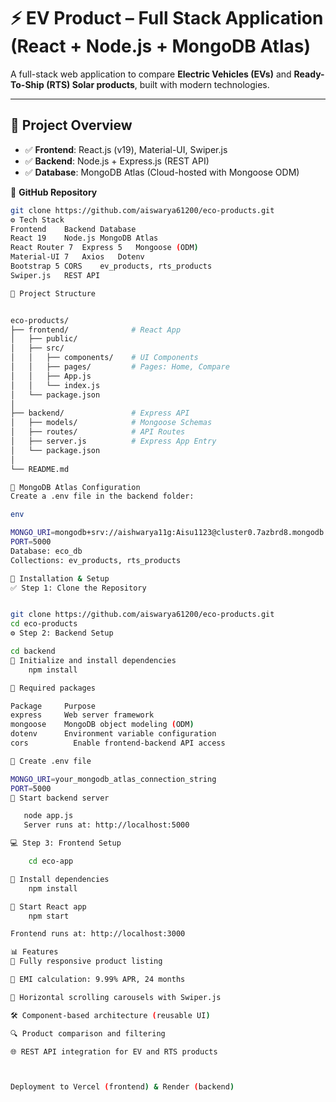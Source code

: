 
# ⚡ EV Product – Full Stack Application (React + Node.js + MongoDB Atlas)

A full-stack web application to compare **Electric Vehicles (EVs)** and **Ready-To-Ship (RTS) Solar products**, built with modern technologies.

---

## 📌 Project Overview

- ✅ **Frontend**: React.js (v19), Material-UI, Swiper.js  
- ✅ **Backend**: Node.js + Express.js (REST API)  
- ✅ **Database**: MongoDB Atlas (Cloud-hosted with Mongoose ODM)

🔗 **GitHub Repository**  
```bash
git clone https://github.com/aiswarya61200/eco-products.git
⚙️ Tech Stack
Frontend	Backend	Database
React 19	Node.js	MongoDB Atlas
React Router 7	Express 5	Mongoose (ODM)
Material-UI 7	Axios	Dotenv
Bootstrap 5	CORS	ev_products, rts_products
Swiper.js	REST API	

📁 Project Structure


eco-products/
├── frontend/              # React App
│   ├── public/
│   ├── src/
│   │   ├── components/    # UI Components
│   │   ├── pages/         # Pages: Home, Compare
│   │   ├── App.js
│   │   └── index.js
│   └── package.json
│
├── backend/               # Express API
│   ├── models/            # Mongoose Schemas
│   ├── routes/            # API Routes
│   ├── server.js          # Express App Entry
│   └── package.json
│
└── README.md

🔌 MongoDB Atlas Configuration
Create a .env file in the backend folder:

env

MONGO_URI=mongodb+srv://aishwarya11g:Aisu1123@cluster0.7azbrd8.mongodb.net/eco_db?retryWrites=true&w=majority&appName=Cluster0
PORT=5000
Database: eco_db
Collections: ev_products, rts_products

🔧 Installation & Setup
✅ Step 1: Clone the Repository


git clone https://github.com/aiswarya61200/eco-products.git
cd eco-products
⚙️ Step 2: Backend Setup

cd backend
🔹 Initialize and install dependencies
    npm install

🔹 Required packages

Package   	Purpose
express   	Web server framework
mongoose    MongoDB object modeling (ODM)
dotenv      Environment variable configuration
cors	      Enable frontend-backend API access

🔹 Create .env file

MONGO_URI=your_mongodb_atlas_connection_string
PORT=5000
🔹 Start backend server

   node app.js
   Server runs at: http://localhost:5000

💻 Step 3: Frontend Setup

    cd eco-app

🔹 Install dependencies
    npm install

🔹 Start React app
    npm start

Frontend runs at: http://localhost:3000

📊 Features
📱 Fully responsive product listing

🔢 EMI calculation: 9.99% APR, 24 months

🔄 Horizontal scrolling carousels with Swiper.js

🛠️ Component-based architecture (reusable UI)

🔍 Product comparison and filtering

🌐 REST API integration for EV and RTS products



Deployment to Vercel (frontend) & Render (backend)
